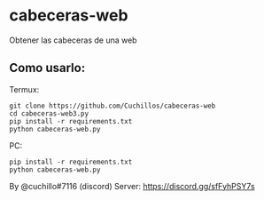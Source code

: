 # cabeceras-web
 Obtener las cabeceras de una web


Como usarlo:
-------------
Termux:
```
git clone https://github.com/Cuchillos/cabeceras-web
cd cabeceras-web3.py
pip install -r requirements.txt
python cabeceras-web.py
```

PC:
```
pip install -r requirements.txt
python cabeceras-web.py
```


By @cuchillo#7116 (discord)
Server: https://discord.gg/sfFyhPSY7s
